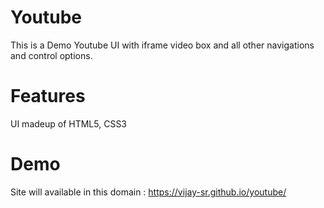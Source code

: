 # Youtube
This is a Demo Youtube UI with iframe video box and all other navigations and control options.

# Features
UI madeup of HTML5, CSS3

# Demo
Site will available in this domain : https://vijay-sr.github.io/youtube/

